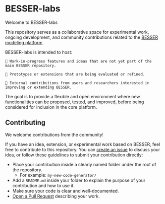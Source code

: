 # BESSER-labs

Welcome to BESSER-labs

This repository serves as a collaborative space for experimental work, ongoing development, and community contributions related to the [BESSER modeling platform](https://github.com/BESSER-PEARL/BESSER).

BESSER-labs is intended to host:

    🌱 Work-in-progress features and ideas that are not yet part of the main BESSER repository.

    🧪 Prototypes or extensions that are being evaluated or refined.

    🤝 External contributions from users and researchers interested in improving or extending BESSER.

The goal is to provide a flexible and open environment where new functionalities can be proposed, tested, and improved, before being considered for inclusion in the core platform.

## Contributing

We welcome contributions from the community!

If you have an idea, extension, or experimental work based on BESSER, feel free to contribute to this repository. You can [create an issue](https://github.com/BESSER-PEARL/BESSER-labs/issues) to discuss your idea, or follow these guidelines to submit your contribution directly:

- Place your contribution inside a clearly named folder under the root of the repository.
  - For example: `my-new-code-generator/`
- Add a `README.md` inside your folder to explain the purpose of your contribution and how to use it.
- Make sure your code is clear and well-documented.
- [Open a Pull Request](https://github.com/BESSER-PEARL/BESSER-labs/pulls) describing your work.
